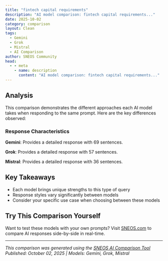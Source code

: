 ```yaml
---
title: "fintech capital requirements"
description: "AI model comparison: fintech capital requirements..."
date: 2025-10-02
category: comparison
layout: Clean
tags:
  - Gemini
  - Grok
  - Mistral
  - AI Comparison
author: SNEOS Community
head:
  - - meta
    - name: description
      content: "AI model comparison: fintech capital requirements..."
---
```


<ChatComparison
  title="fintech capital requirements"
  prompt="fintech capital requirements"
  :responses='{"Gemini": "Fintech capital requirements are a complex and evolving topic. There isn\u0027t one single, universally applicable set of rules. The specific requirements depend on several factors:\n\n* **The specific activities the fintech company undertakes:** Different financial services (e.g., lending, payments, investment management) have different regulatory requirements.\n* **The jurisdiction in which the fintech operates:** Regulations vary significantly across countries and even regions within countries.\n* **The legal structure of the fintech company:** Whether it\u0027s a bank, a non-bank financial institution, or a technology company operating in a regulated space affects capital needs.\n* **The scale and complexity of the operations:** Larger and more complex operations typically face stricter scrutiny and higher capital demands.\n\n**General Considerations and Examples of Capital Requirements in Fintech**\n\nHere\u0027s a breakdown of common areas where capital requirements might apply, along with examples:\n\n* **Banking and Deposit-Taking Activities:**\n * **Capital Adequacy Ratios:** If a fintech operates as a bank or a deposit-taking institution, it will likely be subject to capital adequacy ratios (e.g., Basel III standards). These ratios require the company to hold a certain percentage of its assets as capital to absorb potential losses. Common ratios include:\n * **Tier 1 Capital Ratio:** The ratio of a bank\u0027s core capital (equity and retained earnings) to its risk-weighted assets.\n * **Total Capital Ratio:** The ratio of a bank\u0027s total capital (Tier 1 and Tier 2 capital) to its risk-weighted assets.\n * **Minimum Capital Requirements:** Regulators often set a minimum amount of capital a bank must hold, regardless of its assets.\n * **Examples:** In the US, banks are regulated by the Federal Reserve, the FDIC, and state banking regulators. In the EU, the European Central Bank (ECB) and national regulators oversee banks. These entities impose strict capital requirements.\n\n* **Lending:**\n * **Capital for Credit Risk:** Fintech lenders need capital to cover potential loan losses. The amount depends on the riskiness of the loans (e.g., unsecured personal loans vs. secured mortgages). Capital reserves are often calculated based on expected loss models.\n * **Liquidity Requirements:** Lenders need sufficient liquid assets to meet their funding obligations, even if borrowers default.\n * **Examples:** Peer-to-peer (P2P) lending platforms often face regulations regarding capital to cover defaults. The specifics vary by jurisdiction.\n\n* **Payments:**\n * **E-Money Institutions (EMIs):** Companies issuing electronic money (e.g., digital wallets) are often regulated as EMIs and must hold capital to safeguard customer funds. The capital is intended to cover operational risks and potential redemptions of e-money.\n * **Payment Service Providers (PSPs):** PSPs that handle large volumes of payments may be subject to capital requirements or security requirements to ensure they can fulfill their obligations.\n * **Examples:** The EU\u0027s Payment Services Directive (PSD2) regulates payment services and imposes capital requirements on EMIs and PSPs. In the US, state money transmitter laws apply to many payment businesses and may require surety bonds or other forms of capital.\n\n* **Investment Management and Brokerage:**\n * **Net Capital Requirements:** Investment firms and broker-dealers must maintain a certain level of net capital (assets minus liabilities) to protect customers in case the firm fails.\n * **Segregation of Client Funds:** Firms must keep client funds separate from their own assets to prevent misuse.\n * **Examples:** In the US, the Securities and Exchange Commission (SEC) regulates investment advisers and broker-dealers and enforces net capital rules. In the EU, MiFID II (Markets in Financial Instruments Directive II) sets capital requirements for investment firms.\n\n* **Crowdfunding:**\n * **Platform Capital:** Crowdfunding platforms may need to hold capital to cover operational expenses and potential liabilities.\n * **Investor Protection:** Regulations often require platforms to conduct due diligence on issuers and provide investors with adequate disclosures, indirectly impacting capital allocation.\n * **Examples:** Securities-based crowdfunding platforms in the US are regulated by the SEC under Regulation Crowdfunding. Specific capital requirements may apply to the platform itself.\n\n**Key Regulatory Considerations by Region/Country**\n\n* **United States:** A complex patchwork of federal and state regulations. Agencies like the SEC, FDIC, Federal Reserve, CFPB, and state banking and securities regulators all play a role.\n* **European Union:** Heavily regulated with directives like PSD2, MiFID II, and the upcoming Digital Finance Package. National regulators in each member state also have authority.\n* **United Kingdom:** The Financial Conduct Authority (FCA) regulates fintech companies and sets capital requirements based on the specific activities.\n* **Singapore:** The Monetary Authority of Singapore (MAS) is known for its progressive approach to fintech regulation but also has robust capital and risk management requirements.\n* **Australia:** The Australian Prudential Regulation Authority (APRA) oversees financial institutions, including some fintech firms, and imposes capital adequacy standards.\n\n**Challenges for Fintech Companies**\n\n* **Navigating Complex Regulations:** Fintech companies often struggle to understand and comply with the various regulations that apply to their businesses.\n* **Meeting Capital Requirements:** Raising sufficient capital can be challenging, especially for early-stage startups. Venture capital funding is often used.\n* **Regulatory Uncertainty:** The regulatory landscape for fintech is constantly evolving, which creates uncertainty for companies.\n* **Competition with Traditional Institutions:** Traditional banks and financial institutions often have a capital advantage due to their established balance sheets.\n\n**How to Determine Specific Capital Requirements**\n\n1. **Identify the Fintech\u0027s Activities:** Clearly define the specific financial services the company provides (e.g., payments, lending, investment).\n2. **Determine the Jurisdictions of Operation:** Identify the countries or regions where the company will operate.\n3. **Consult with Legal and Regulatory Experts:** Engage lawyers and compliance professionals who specialize in fintech regulation to understand the specific requirements.\n4. **Review Applicable Laws and Regulations:** Carefully review the relevant laws, regulations, and guidelines in each jurisdiction.\n5. **Engage with Regulators:** Communicate with the relevant regulatory agencies to clarify any questions and ensure compliance.\n\n**In summary, fintech capital requirements are highly specific and depend on a multitude of factors. There\u0027s no one-size-fits-all answer. Thorough research, expert advice, and ongoing engagement with regulators are crucial for fintech companies to comply with these requirements.**\n", "Grok": "Capital requirements in the context of fintech (financial technology) refer to the minimum amount of capital that fintech companies, particularly those involved in regulated financial activities, must hold to ensure financial stability, manage risks, and comply with regulatory frameworks. These requirements can vary depending on the jurisdiction, the specific financial services offered (e.g., lending, payments, banking, or insurance), and the level of risk associated with the fintech\u2019s operations.\n\n### Key Aspects of Fintech Capital Requirements\n\n1. **Regulatory Compliance**:\n - Fintechs operating in regulated sectors like banking, lending, or payments are often subject to capital requirements set by financial regulators (e.g., central banks, financial authorities like the SEC in the U.S., FCA in the UK, or ESMA in the EU).\n - These requirements are designed to ensure that fintechs can absorb losses, protect customers, and prevent systemic risks in the financial system.\n - For example, fintechs with banking licenses or e-money licenses may need to meet Basel III capital adequacy standards or local equivalents, which mandate a certain ratio of capital to risk-weighted assets.\n\n2. **Type of Fintech Operations**:\n - **Neobanks/Digital Banks**: Fintechs offering banking services often need to comply with strict capital requirements similar to traditional banks. For instance, they must hold a percentage of their deposits as reserves.\n - **Payment Processors**: Companies handling payments (e.g., PayPal, Stripe) may need to hold capital to safeguard customer funds and cover operational risks.\n - **Lending Platforms**: Peer-to-peer (P2P) lenders or microfinance fintechs might need capital to cover loan defaults or operational losses.\n - **Cryptocurrency Platforms**: Fintechs dealing with digital assets may face unique capital requirements to address volatility and cybersecurity risks, depending on local regulations.\n\n3. **Jurisdictional Differences**:\n - **United States**: The Office of the Comptroller of the Currency (OCC) or state regulators may impose capital requirements on fintechs seeking banking charters (e.g., OCC\u0027s fintech charter). For non-bank fintechs, requirements may be lighter but still apply under state money transmitter laws.\n - **European Union**: Under the EU\u2019s Payment Services Directive (PSD2) and E-Money Directive, fintechs must meet initial and ongoing capital requirements (e.g., \u20AC350,000 initial capital for payment institutions, or higher for e-money institutions).\n - **United Kingdom**: Post-Brexit, the Financial Conduct Authority (FCA) sets capital requirements for fintechs based on their activities, such as safeguarding rules for payment firms.\n - **Asia-Pacific**: Countries like Singapore (Monetary Authority of Singapore) and India (Reserve Bank of India) have specific capital rules for digital payment providers, often requiring a minimum net worth or escrow arrangements.\n\n4. **Purpose of Capital Requirements**:\n - **Risk Mitigation**: To cover potential losses from operational failures, fraud, cyberattacks, or market downturns.\n - **Customer Protection**: To ensure that customer funds are safeguarded, especially in cases of insolvency.\n - **Systemic Stability**: To prevent fintech failures from impacting the broader financial ecosystem.\n\n5. **Challenges for Fintechs**:\n - **High Costs**: Meeting capital requirements can be a significant burden for startups with limited funding.\n - **Regulatory Complexity**: Navigating differing rules across jurisdictions can be complex, especially for fintechs operating globally.\n - **Innovation vs. Compliance**: Balancing innovation with the need to hold sufficient capital can limit a fintech\u2019s growth or product development in the short term.\n\n6. **Examples of Specific Requirements**:\n - Under PSD2 in the EU, payment institutions must hold initial capital of at least \u20AC125,000 for certain activities, or up to \u20AC350,000 for more complex services.\n - In the U.S., fintechs applying for a national bank charter under the OCC must demonstrate sufficient capital to cover operational and market risks, often requiring tens of millions of dollars.\n - In Singapore, digital payment firms under the Payment Services Act must maintain a minimum base capital of SGD 100,000 to SGD 250,000, depending on their license type.\n\n### Strategies for Fintechs to Meet Capital Requirements\n- **Fundraising**: Securing venture capital, private equity, or debt financing to build capital reserves.\n- **Partnerships**: Collaborating with established financial institutions (e.g., Banking-as-a-Service providers) to leverage their capital and compliance infrastructure.\n- **Tiered Licensing**: Starting with licenses that have lower capital thresholds and scaling operations over time.\n- **Efficient Operations**: Minimizing operational risks and losses to reduce the amount of capital needed for buffers.\n\n### Trends in Fintech Capital Requirements\n- **RegTech Solutions**: Many fintechs are using regulatory technology to automate compliance with capital requirements, reducing costs.\n- **Sandboxes**: Regulatory sandboxes in various countries allow fintechs to test products with relaxed capital requirements under supervision.\n- **Proportional Regulation**: Some regulators are adopting risk-based or proportional capital rules, where smaller or less risky fintechs face lower requirements.\n\n### Conclusion\nCapital requirements are a critical consideration for fintechs, balancing the need for financial stability with the drive for innovation. Fintechs must carefully assess the regulatory landscape of their target markets, ensure compliance with applicable capital rules, and maintain sufficient reserves to manage risks and build trust with customers and regulators. If you\u0027re looking for specific requirements for a particular fintech subsector or region, let me know, and I can dive deeper!", "Mistral": "Fintech capital requirements refer to the regulatory standards and guidelines that financial technology (fintech) companies must adhere to in order to ensure financial stability, protect consumers, and maintain trust in the financial system. These requirements can vary significantly depending on the jurisdiction, the type of fintech services offered, and the regulatory framework in place. Here are some key aspects of fintech capital requirements:\n\n### 1. **Regulatory Framework**\n - **Banking Regulations:** Fintech companies that offer banking services, such as digital banks or neobanks, may be subject to the same capital requirements as traditional banks. This includes maintaining a certain level of capital to cover potential losses and ensure liquidity.\n - **Securities Regulations:** Fintechs involved in securities trading, such as robo-advisors or digital brokerages, may need to comply with capital requirements set by securities regulators.\n - **Payment Services:** Companies offering payment services, such as digital wallets or payment gateways, may need to comply with specific capital requirements to ensure the safety of customer funds.\n\n### 2. **Capital Adequacy**\n - **Basel III:** For fintechs operating in the banking sector, Basel III standards may apply. These standards require banks to maintain a minimum level of capital to cover risks, including credit risk, market risk, and operational risk.\n - **Risk-Weighted Assets (RWA):** Fintechs may need to calculate their capital requirements based on the risk-weighted assets they hold. This involves assessing the risk associated with different types of assets and liabilities.\n\n### 3. **Liquidity Requirements**\n - **Liquidity Coverage Ratio (LCR):** Fintechs may need to maintain a certain level of high-quality liquid assets to cover potential cash outflows over a 30-day stress period.\n - **Net Stable Funding Ratio (NSFR):** This requires fintechs to maintain a stable funding profile over a one-year period, ensuring that long-term assets are funded with sufficiently stable sources of funding.\n\n### 4. **Consumer Protection**\n - **Deposit Insurance:** Fintechs offering deposit-taking services may need to participate in deposit insurance schemes to protect customer deposits.\n - **Fraud Prevention:** Capital requirements may also include provisions for fraud prevention and cybersecurity to protect customer funds and data.\n\n### 5. **Operational Risk Management**\n - **Operational Risk Capital:** Fintechs may need to allocate capital to cover operational risks, such as system failures, internal fraud, and external events.\n - **Stress Testing:** Regular stress testing may be required to assess the fintech\u0027s ability to withstand adverse economic conditions and ensure adequate capital levels.\n\n### 6. **Regulatory Compliance**\n - **Reporting Requirements:** Fintechs may need to submit regular reports to regulatory authorities, detailing their capital levels, risk exposures, and compliance with capital requirements.\n - **Audits:** Periodic audits may be conducted to ensure that fintechs are adhering to capital requirements and other regulatory standards.\n\n### 7. **Jurisdictional Differences**\n - **United States:** Fintechs in the U.S. may be subject to regulations from the Federal Reserve, FDIC, SEC, and other agencies, depending on their specific activities.\n - **European Union:** Fintechs in the EU may need to comply with the Capital Requirements Directive (CRD IV) and the Capital Requirements Regulation (CRR), as well as other EU-wide regulations.\n - **Asia:** Countries like Singapore, Hong Kong, and Japan have their own regulatory frameworks for fintechs, which may include specific capital requirements.\n\n### 8. **Emerging Trends**\n - **Regulatory Sandboxes:** Some jurisdictions offer regulatory sandboxes, allowing fintechs to test new products and services in a controlled environment with relaxed regulatory requirements.\n - **Open Banking:** Initiatives like open banking may introduce new capital requirements for fintechs involved in data sharing and API integration.\n\n### Conclusion\nFintech capital requirements are a critical aspect of ensuring the stability and integrity of the financial system. Fintechs must navigate a complex regulatory landscape, adhering to capital adequacy, liquidity, consumer protection, and operational risk management standards. Understanding and complying with these requirements is essential for fintechs to operate successfully and build trust with customers and regulators."}' 
  published-date="08:38"
/>

## Analysis

This comparison demonstrates the different approaches each AI model takes when responding to the same prompt. Here are the key differences observed:

### Response Characteristics

**Gemini**: Provides a detailed response with 69 sentences. 

**Grok**: Provides a detailed response with 57 sentences. 

**Mistral**: Provides a detailed response with 36 sentences. 

## Key Takeaways

- Each model brings unique strengths to this type of query
- Response styles vary significantly between models
- Consider your specific use case when choosing between these models

## Try This Comparison Yourself

Want to test these models with your own prompts? Visit [SNEOS.com](https://sneos.com) to compare AI responses side-by-side in real-time.

---

*This comparison was generated using the [SNEOS AI Comparison Tool](https://sneos.com)*
*Published: October 02, 2025 | Models: Gemini, Grok, Mistral*
